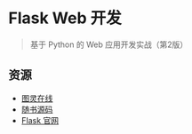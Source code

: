 # Flask Web 开发

> 基于 Python 的 Web 应用开发实战（第2版）

## 资源

- [图灵在线](https://www.ituring.com.cn/book/2463)
- [随书源码](https://github.com/miguelgrinberg/flasky)
- [Flask 官网](https://flask.palletsprojects.com/)
